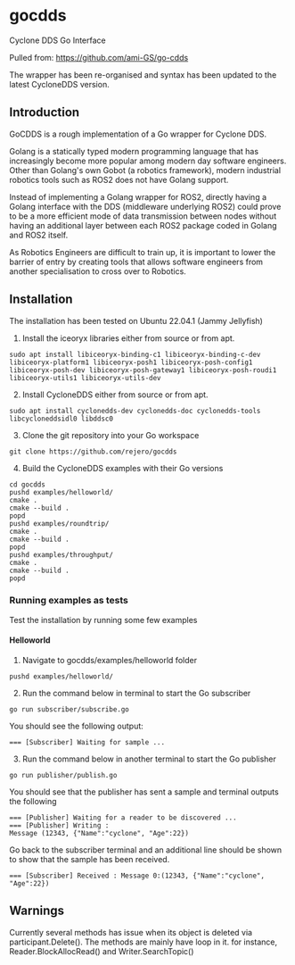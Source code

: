 # gocdds
Cyclone DDS Go Interface

Pulled from: https://github.com/ami-GS/go-cdds

The wrapper has been re-organised and syntax has been updated to the latest CycloneDDS version.


## Introduction
GoCDDS is a rough implementation of a Go wrapper for Cyclone DDS.

Golang is a statically typed modern programming language that has increasingly become more popular among modern day software engineers. Other than Golang's own Gobot (a robotics framework), modern industrial robotics tools such as ROS2 does not have Golang support.

Instead of implementing a Golang wrapper for ROS2, directly having a Golang interface with the DDS (middleware underlying ROS2) could prove to be a more efficient mode of data transmission between nodes without having an additional layer between each ROS2 package coded in Golang and ROS2 itself.

As Robotics Engineers are difficult to train up, it is important to lower the barrier of entry by creating tools that allows software engineers from another specialisation to cross over to Robotics.


## Installation
The installation has been tested on Ubuntu 22.04.1 (Jammy Jellyfish)

1. Install the iceoryx libraries either from source or from apt.
```
sudo apt install libiceoryx-binding-c1 libiceoryx-binding-c-dev libiceoryx-platform1 libiceoryx-posh1 libiceoryx-posh-config1 libiceoryx-posh-dev libiceoryx-posh-gateway1 libiceoryx-posh-roudi1 libiceoryx-utils1 libiceoryx-utils-dev
```
2. Install CycloneDDS either from source or from apt.
```
sudo apt install cyclonedds-dev cyclonedds-doc cyclonedds-tools libcycloneddsidl0 libddsc0
```
3. Clone the git repository into your Go workspace
```
git clone https://github.com/rejero/gocdds
```
4. Build the CycloneDDS examples with their Go versions
```
cd gocdds
pushd examples/helloworld/
cmake .
cmake --build .
popd
pushd examples/roundtrip/
cmake .
cmake --build .
popd
pushd examples/throughput/
cmake .
cmake --build .
popd
```

### Running examples as tests
Test the installation by running some few examples
#### Helloworld
1. Navigate to gocdds/examples/helloworld folder
```
pushd examples/helloworld/
```
2. Run the command below in terminal to start the Go subscriber
```
go run subscriber/subscribe.go
```

You should see the following output:

```
=== [Subscriber] Waiting for sample ...
```
3. Run the command below in another terminal to start the Go publisher
```
go run publisher/publish.go
```

You should see that the publisher has sent a sample and terminal outputs the following

```
=== [Publisher] Waiting for a reader to be discovered ...
=== [Publisher] Writing : 
Message (12343, {"Name":"cyclone", "Age":22})
```

Go back to the subscriber terminal and an additional line should be shown to show that the sample has been received.

```
=== [Subscriber] Received : Message 0:(12343, {"Name":"cyclone", "Age":22})
```


## Warnings
Currently several methods has issue when its object is deleted via participant.Delete().
The methods are mainly have loop in it.
for instance, Reader.BlockAllocRead() and Writer.SearchTopic()

